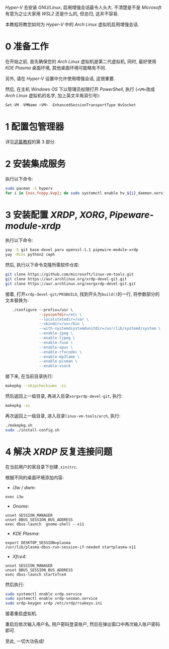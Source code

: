 *Hyper-V* 去安装 *GNU/Linux*, 启用增强会话最令人头大. 不清楚是不是 *Microsoft* 有意为之让大家用 *WSL2* 还是什么的, 但总归, 这并不容易.

本教程将教您如何为 *Hyper-V* 中的 *Arch Linux* 虚拟机启用增强会话.

# 0 准备工作

在开始之前, 首先确保您的 *Arch Linux* 虚拟机是第二代虚拟机, 同时, 最好使用 *KDE Plasma* 桌面环境, 其他桌面环境可能略有不同.

另外, 请在 *Hyper-V* 设置中允许使用增强会话, 这很重要.

然后, 在主机 *Windows OS* 下以管理员权限打开 *PowerShell*, 执行 (`<VM>`改成 *Arch Linux* 虚拟机的名字, 加上英文半角双引号):
```PowerShell
Set-VM -VMName <VM> -EnhancedSessionTransportType HvSocket
```

# 1 配置包管理器

详见[这篇教程](https://maxlhy0424.github.io/post/2.html)的第 3 部分.

# 2 安装集成服务

执行以下命令:
```bash
sudo pacman -S hyperv
for i in {vss,fcopy,kvp}; do sudo systemctl enable hv_${i}_daemon.service; done
```

# 3 安装配置 *XRDP*, *XORG*, *Pipeware-module-xrdp* 

执行以下命令:
```bash
yay -S git base-devel paru openssl-1.1 pipewire-module-xrdp
yay -Rcns python2 ceph
```

然后, 执行以下命令克隆所需软件仓库:
```bash
git clone https://github.com/microsoft/linux-vm-tools.git
git clone https://aur.archlinux.org/xrdp-devel-git.git
git clone https://aur.archlinux.org/xorgxrdp-devel-git.git
```

接着, 打开`xrdp-devel-git/PKGBUILD`, 找到开头为`build()`的一行, 将参数部分的文本替换为:
```Makefile
   ./configure --prefix=/usr \
               --sysconfdir=/etc \
               --localstatedir=/var \
               --sbindir=/usr/bin \
               --with-systemdsystemdunitdir=/usr/lib/systemd/system \
               --enable-jpeg \
               --enable-tjpeg \
               --enable-fuse \
               --enable-opus \
               --enable-rfxcodec \
               --enable-mp3lame \
               --enable-pixman \
               --enable-vsock
```

接下来, 在当前目录执行:
```bash
makepkg --skipchecksums -si
```

然后返回上一级目录, 再进入目录`xorgxrdp-devel-git`, 执行:
```bash
makepkg -si
```

再次返回上一级目录, 进入目录`linux-vm-tools/arch`, 执行:
```bash
./makepkg.sh
sudo ./install-config.sh
```

# 4 解决 *XRDP* 反复连接问题

在当前用户的家目录下创建`.xinitrc`.

根据不同的桌面环境添加内容:
 - *i3w / dwm*:
 ``` 
 exec i3w
 ```
 - *Gnome*:
 ```
 unset SESSION_MANAGER
 unset DBUS_SESSION_BUS_ADDRESS
 exec dbus-launch  gnome-shell --x11
 ```
 - *KDE Plasma*:
 ```
 export DESKTOP_SESSION=plasma
 /usr/lib/plasma-dbus-run-session-if-needed startplasma-x11 
 ```
 - *Xfce4*:
 ```
 unset SESSION_MANAGER
 unset DBUS_SESSION_BUS_ADDRESS
 exec dbus-launch startxfce4
 ```

然后执行:
```bash
sudo systemctl enable xrdp.service
sudo systemctl enable xrdp-sesman.service
sudo xrdp-keygen xrdp /etc/xrdp/rsakeys.ini
```

接着重启虚拟机.

重启后依次输入用户名, 用户密码登录账户, 然后在弹出窗口中再次输入账户密码即可.

至此, 一切大功告成!